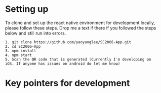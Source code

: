# Setting up

To clone and set up the react native environment for development locally, please follow these steps. Drop me a text if there if you followed the steps below and still run into errors.

```
1. git clone https://github.com/yaoyanglee/SC2006-App.git
2. cd SC2006-App
3. npm install
4. npm start
5. Scan the QR code that is generated (Currently I'm developing on iOS. If anyone has issues on android do let me know)
```

# Key pointers for development
